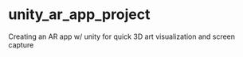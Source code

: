 # unity_ar_app_project
Creating an AR app w/ unity for quick 3D art visualization and screen capture
